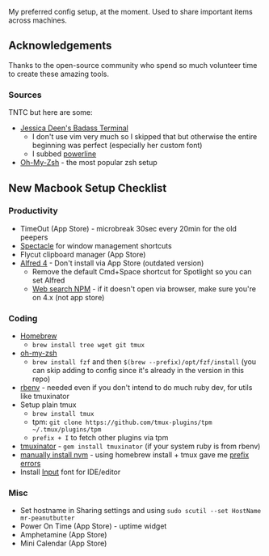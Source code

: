 My preferred config setup, at the moment. Used to share important items across machines.

## Acknowledgements

Thanks to the open-source community who spend so much volunteer time to create these amazing tools.

### Sources

TNTC but here are some:

- [Jessica Deen's Badass Terminal](https://jessicadeen.com/macos-ohmyzsh-tmux-vim-iterm2-powerlevel9k-badass-terminal/)
  - I don't use vim very much so I skipped that but otherwise the entire beginning was perfect (especially her custom font)
  - I subbed [powerline](https://github.com/powerline/powerline)
- [Oh-My-Zsh](https://ohmyz.sh/) - the most popular zsh setup

## New Macbook Setup Checklist

### Productivity

- TimeOut (App Store) - microbreak 30sec every 20min for the old peepers
- [Spectacle](https://www.spectacleapp.com/) for window management shortcuts
- Flycut clipboard manager (App Store)
- [Alfred 4](https://www.alfredapp.com/) - Don't install via App Store (outdated version)
  - Remove the default Cmd+Space shortcut for Spotlight so you can set Alfred
  - [Web search NPM](alfred://customsearch/NPM%20Pkg%20Search/npm/utf8/nospace/https%3A%2F%2Fwww.npmjs.com%2Fsearch%3Fq%3D%7Bquery%7D) - if it doesn't open via browser, make sure you're on 4.x (not app store)

### Coding

- [Homebrew](https://brew.sh/)
  - `brew install tree wget git tmux`
- [oh-my-zsh](https://ohmyz.sh/#install)
  - `brew install fzf` and then `$(brew --prefix)/opt/fzf/install` (you can skip adding to config since it's already in the version in this repo)
- [rbenv](https://github.com/rbenv/rbenv#homebrew-on-macos) - needed even if you don't intend to do much ruby dev, for utils like tmuxinator
- Setup plain tmux
  - `brew install tmux`
  - tpm: `git clone https://github.com/tmux-plugins/tpm ~/.tmux/plugins/tpm`
  - `prefix + I` to fetch other plugins via tpm
- [tmuxinator](https://github.com/tmuxinator/tmuxinator) - `gem install tmuxinator` (if your system ruby is from rbenv)
- [manually install nvm](https://github.com/nvm-sh/nvm#install--update-script) - using homebrew install + tmux gave me [prefix errors](https://github.com/nvm-sh/nvm#macos-troubleshooting)
- Install [Input](https://input.fontbureau.com/info/) font for IDE/editor

### Misc

- Set hostname in Sharing settings and using `sudo scutil --set HostName mr-peanutbutter`
- Power On Time (App Store) - uptime widget
- Amphetamine (App Store)
- Mini Calendar (App Store)
